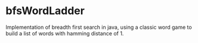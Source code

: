 # bfsWordLadder
Implementation of breadth first search in java, using a classic word game to build a list of words with hamming distance of 1.
